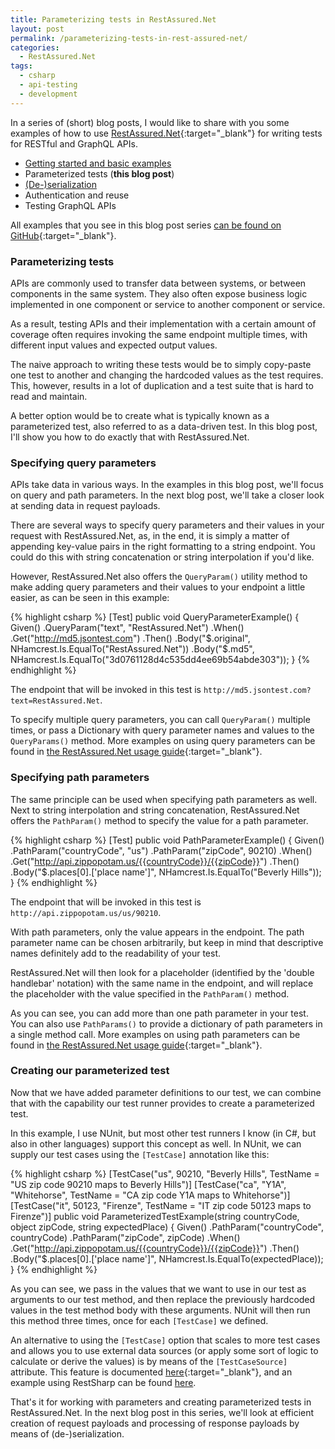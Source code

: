 ```yaml
---
title: Parameterizing tests in RestAssured.Net
layout: post
permalink: /parameterizing-tests-in-rest-assured-net/
categories:
  - RestAssured.Net
tags:
  - csharp
  - api-testing
  - development
---
```

In a series of (short) blog posts, I would like to share with you some examples of how to use [RestAssured.Net](https://github.com/basdijkstra/rest-assured-net){:target="_blank"} for writing tests for RESTful and GraphQL APIs.

* [Getting started and basic examples](/getting-started-with-rest-assured-net/)
* Parameterized tests (**this blog post**)
* [(De-)serialization](/deserializing-json-and-xml-in-rest-assured-net/)
* Authentication and reuse
* Testing GraphQL APIs

All examples that you see in this blog post series [can be found on GitHub](https://github.com/basdijkstra/rest-assured-net-examples){:target="_blank"}.

### Parameterizing tests
APIs are commonly used to transfer data between systems, or between components in the same system. They also often expose business logic implemented in one component or service to another component or service.

As a result, testing APIs and their implementation with a certain amount of coverage often requires invoking the same endpoint multiple times, with different input values and expected output values.

The naive approach to writing these tests would be to simply copy-paste one test to another and changing the hardcoded values as the test requires. This, however, results in a lot of duplication and a test suite that is hard to read and maintain.

A better option would be to create what is typically known as a parameterized test, also referred to as a data-driven test. In this blog post, I'll show you how to do exactly that with RestAssured.Net.

### Specifying query parameters
APIs take data in various ways. In the examples in this blog post, we'll focus on query and path parameters. In the next blog post, we'll take a closer look at sending data in request payloads.

There are several ways to specify query parameters and their values in your request with RestAssured.Net, as, in the end, it is simply a matter of appending key-value pairs in the right formatting to a string endpoint. You could do this with string concatenation or string interpolation if you'd like. 

However, RestAssured.Net also offers the `QueryParam()` utility method to make adding query parameters and their values to your endpoint a little easier, as can be seen in this example:

{% highlight csharp %}
[Test]
public void QueryParameterExample()
{
    Given()
    .QueryParam("text", "RestAssured.Net")
    .When()
    .Get("http://md5.jsontest.com")
    .Then()
    .Body("$.original", NHamcrest.Is.EqualTo("RestAssured.Net"))
    .Body("$.md5", NHamcrest.Is.EqualTo("3d0761128d4c535dd4ee69b54abde303"));
}
{% endhighlight %}

The endpoint that will be invoked in this test is `http://md5.jsontest.com?text=RestAssured.Net`.

To specify multiple query parameters, you can call `QueryParam()` multiple times, or pass a Dictionary with query parameter names and values to the `QueryParams()` method. More examples on using query parameters can be found in [the RestAssured.Net usage guide](https://github.com/basdijkstra/rest-assured-net/wiki/Usage-Guide#specifying-query-parameters){:target="_blank"}.

### Specifying path parameters
The same principle can be used when specifying path parameters as well. Next to string interpolation and string concatenation, RestAssured.Net offers the `PathParam()` method to specify the value for a path parameter.

{% highlight csharp %}
[Test]
public void PathParameterExample()
{
    Given()
    .PathParam("countryCode", "us")
    .PathParam("zipCode", 90210)
    .When()
    .Get("http://api.zippopotam.us/{{countryCode}}/{{zipCode}}")
    .Then()
    .Body("$.places[0].['place name']", NHamcrest.Is.EqualTo("Beverly Hills"));
}
{% endhighlight %}

The endpoint that will be invoked in this test is `http://api.zippopotam.us/us/90210`.

With path parameters, only the value appears in the endpoint. The path parameter name can be chosen arbitrarily, but keep in mind that descriptive names definitely add to the readability of your test.

RestAssured.Net will then look for a placeholder (identified by the 'double handlebar' notation) with the same name in the endpoint, and will replace the placeholder with the value specified in the `PathParam()` method.

As you can see, you can add more than one path parameter in your test. You can also use `PathParams()` to provide a dictionary of path parameters in a single method call. More examples on using path parameters can be found in [the RestAssured.Net usage guide](https://github.com/basdijkstra/rest-assured-net/wiki/Usage-Guide#specifying-path-parameters){:target="_blank"}. 

### Creating our parameterized test
Now that we have added parameter definitions to our test, we can combine that with the capability our test runner provides to create a parameterized test.

In this example, I use NUnit, but most other test runners I know (in C#, but also in other languages) support this concept as well. In NUnit, we can supply our test cases using the `[TestCase]` annotation like this:

{% highlight csharp %}
[TestCase("us", 90210, "Beverly Hills", TestName = "US zip code 90210 maps to Beverly Hills")]
[TestCase("ca", "Y1A", "Whitehorse", TestName = "CA zip code Y1A maps to Whitehorse")]
[TestCase("it", 50123, "Firenze", TestName = "IT zip code 50123 maps to Firenze")]
public void ParameterizedTestExample(string countryCode, object zipCode, string expectedPlace)
{
    Given()
    .PathParam("countryCode", countryCode)
    .PathParam("zipCode", zipCode)
    .When()
    .Get("http://api.zippopotam.us/{{countryCode}}/{{zipCode}}")
    .Then()
    .Body("$.places[0].['place name']", NHamcrest.Is.EqualTo(expectedPlace));
}
{% endhighlight %}

As you can see, we pass in the values that we want to use in our test as arguments to our test method, and then replace the previously hardcoded values in the test method body with these arguments. NUnit will then run this method three times, once for each `[TestCase]` we defined.

An alternative to using the `[TestCase]` option that scales to more test cases and allows you to use external data sources (or apply some sort of logic to calculate or derive the values) is by means of the `[TestCaseSource]` attribute. This feature is documented [here](https://docs.nunit.org/articles/nunit/writing-tests/attributes/testcasesource.html){:target="_blank"}, and an example using RestSharp can be found [here](/data-driven-testing-in-c-with-nunit-and-restsharp/). 

That's it for working with parameters and creating parameterized tests in RestAssured.Net. In the next blog post in this series, we'll look at efficient creation of request payloads and processing of response payloads by means of (de-)serialization.